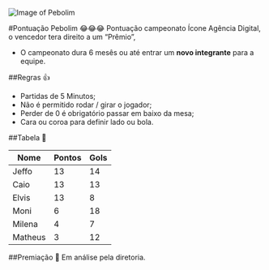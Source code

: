 ![Image of Pebolim](https://i.ytimg.com/vi/Azv7BUcyq0M/maxresdefault.jpg)

#Pontuação Pebolim 😂😂😂
Pontuação campeonato Ícone Agência Digital, o vencedor tera direito a um “Prêmio”, 
* O campeonato dura 6 mesês ou até entrar um **novo integrante** para a equipe.

##Regras 👍
* Partidas de 5 Minutos;
* Não é permitido rodar / girar o jogador;
* Perder de 0 é obrigatório passar em baixo da mesa;
* Cara ou coroa para definir lado ou bola.

##Tabela 👀

| Nome  | Pontos  | Gols  |  
|---|---|---|
| Jeffo  | 13  |  14 |
| Caio   | 13  | 13 |
| Elvis  |  13 | 8  |
| Moni  |  6 | 18  |
| Milena  | 4  |  7 |
| Matheus  |  3 |  12 |

##Premiação 🎁
Em análise pela diretoria.